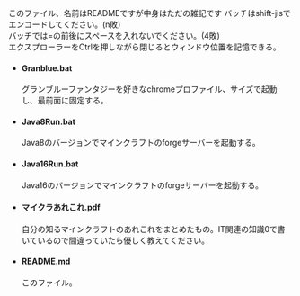 このファイル、名前はREADMEですが中身はただの雑記です
バッチはshift-jisでエンコードしてください。(n敗)  
バッチでは=の前後にスペースを入れないでください。(4敗)  
エクスプローラーをCtrlを押しながら閉じるとウィンドウ位置を記憶できる。

* #### Granblue.bat  
	グランブルーファンタジーを好きなchromeプロファイル、サイズで起動し、最前面に固定する。  
* #### Java8Run.bat  
	Java8のバージョンでマインクラフトのforgeサーバーを起動する。  
* #### Java16Run.bat  
	Java16のバージョンでマインクラフトのforgeサーバーを起動する。  
* #### マイクラあれこれ.pdf  
	自分の知るマインクラフトのあれこれをまとめたもの。IT関連の知識0で書いているので間違っていたら優しく教えてください。  
* #### README.md  
	このファイル。
